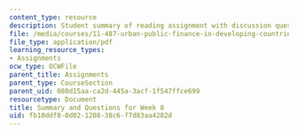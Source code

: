 ```yaml
---
content_type: resource
description: Student summary of reading assignment with discussion questions.
file: /media/courses/11-487-urban-public-finance-in-developing-countries-fall-2004/fb10ddf80d02120838c6f7d83aa4282d_sess1617summary.pdf
file_type: application/pdf
learning_resource_types:
- Assignments
ocw_type: OCWFile
parent_title: Assignments
parent_type: CourseSection
parent_uid: 080d15aa-ca2d-445a-3acf-1f547ffce699
resourcetype: Document
title: Summary and Questions for Week 8
uid: fb10ddf8-0d02-1208-38c6-f7d83aa4282d
---
```

